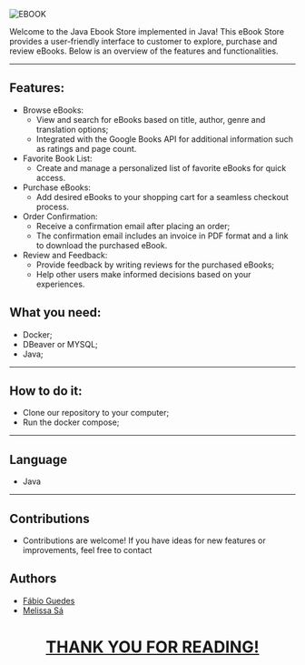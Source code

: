 ![EBOOK](https://github.com/Fguedes10/bookStore/assets/152307336/8fd19d34-2a1a-4367-a28c-01de71aa6a6a)




Welcome to the Java Ebook Store implemented in Java!
This eBook Store provides a user-friendly interface to customer to explore, purchase and review eBooks. Below is an
overview of the features and functionalities.

___

## Features:

* Browse eBooks:
    * View and search for eBooks based on title, author, genre and translation options;
    * Integrated with the Google Books API for additional information such as ratings and page count.
* Favorite Book List:
    * Create and manage a personalized list of favorite eBooks for quick access.
* Purchase eBooks:
    * Add desired eBooks to your shopping cart for a seamless checkout process.
* Order Confirmation:
    * Receive a confirmation email after placing an order;
    * The confirmation email includes an invoice in PDF format and a link to download the purchased eBook.
* Review and Feedback:
    * Provide feedback by writing reviews for the purchased eBooks;
    * Help other users make informed decisions based on your experiences.

## What you need:

* Docker;
* DBeaver or MYSQL;
* Java;

___

## How to do it:

* Clone our repository to your computer;
* Run the docker compose;

___

## Language

* Java

___

## Contributions

* Contributions are welcome! If you have ideas for new features or improvements, feel free to contact

## Authors

* <a href=https://github.com/Fguedes10>Fábio Guedes
* <a href=https://github.com/melissasa6/>Melissa Sá

<h1 align="center"> THANK YOU FOR READING! </h1>
